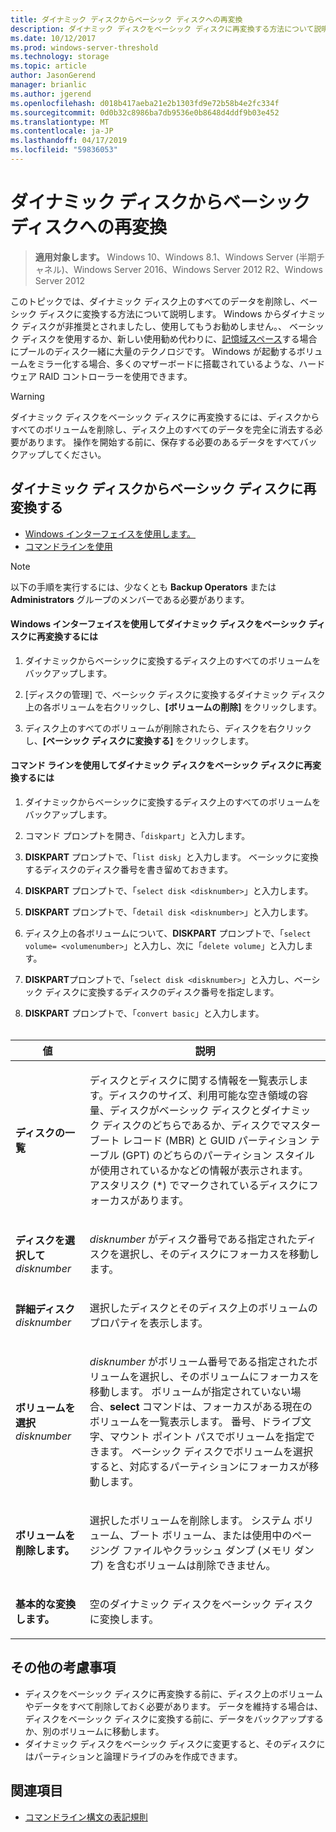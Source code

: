 ```yaml
---
title: ダイナミック ディスクからベーシック ディスクへの再変換
description: ダイナミック ディスクをベーシック ディスクに再変換する方法について説明します。
ms.date: 10/12/2017
ms.prod: windows-server-threshold
ms.technology: storage
ms.topic: article
author: JasonGerend
manager: brianlic
ms.author: jgerend
ms.openlocfilehash: d018b417aeba21e2b1303fd9e72b58b4e2fc334f
ms.sourcegitcommit: 0d0b32c8986ba7db9536e0b8648d4ddf9b03e452
ms.translationtype: MT
ms.contentlocale: ja-JP
ms.lasthandoff: 04/17/2019
ms.locfileid: "59836053"
---
```

# <a name="change-a-dynamic-disk-back-to-a-basic-disk"></a>ダイナミック ディスクからベーシック ディスクへの再変換

> **適用対象します。** Windows 10、Windows 8.1、Windows Server (半期チャネル)、Windows Server 2016、Windows Server 2012 R2、Windows Server 2012

このトピックでは、ダイナミック ディスク上のすべてのデータを削除し、ベーシック ディスクに変換する方法について説明します。 Windows からダイナミック ディスクが非推奨とされましたし、使用してもうお勧めしません。、 ベーシック ディスクを使用するか、新しい使用勧め代わりに、[記憶域スペース](https://support.microsoft.com/help/12438/windows-10-storage-spaces)する場合にプールのディスク一緒に大量のテクノロジです。 Windows が起動するボリュームをミラー化する場合、多くのマザーボードに搭載されているような、ハードウェア RAID コントローラーを使用できます。

> [!WARNING]
> ダイナミック ディスクをベーシック ディスクに再変換するには、ディスクからすべてのボリュームを削除し、ディスク上のすべてのデータを完全に消去する必要があります。 操作を開始する前に、保存する必要のあるデータをすべてバックアップしてください。

## <a name="changing-a-dynamic-disk-back-to-a-basic-disk"></a>ダイナミック ディスクからベーシック ディスクに再変換する

-   [Windows インターフェイスを使用します。](#BKMK_WINUI)
-   [コマンドラインを使用](#BKMK_CMD)

> [!NOTE]
> 以下の手順を実行するには、少なくとも **Backup Operators** または **Administrators** グループのメンバーである必要があります。

<a href="" id="BKMK_WINUI"></a>
#### <a name="to-change-a-dynamic-disk-back-to-a-basic-disk-using-the-windows-interface"></a>Windows インターフェイスを使用してダイナミック ディスクをベーシック ディスクに再変換するには
1.  ダイナミックからベーシックに変換するディスク上のすべてのボリュームをバックアップします。

2.  [ディスクの管理] で、ベーシック ディスクに変換するダイナミック ディスク上の各ボリュームを右クリックし、**[ボリュームの削除]** をクリックします。

3.  ディスク上のすべてのボリュームが削除されたら、ディスクを右クリックし、**[ベーシック ディスクに変換する]** をクリックします。


<a href="" id="BKMK_CMD"></a>
#### <a name="to-change-a-dynamic-disk-back-to-a-basic-disk-using-a-command-line"></a>コマンド ラインを使用してダイナミック ディスクをベーシック ディスクに再変換するには

1.  ダイナミックからベーシックに変換するディスク上のすべてのボリュームをバックアップします。

2.  コマンド プロンプトを開き、「`diskpart`」と入力します。

3.  **DISKPART** プロンプトで、「`list disk`」と入力します。 ベーシックに変換するディスクのディスク番号を書き留めておきます。

4.  **DISKPART** プロンプトで、「`select disk <disknumber>`」と入力します。

5.  **DISKPART** プロンプトで、「`detail disk <disknumber>`」と入力します。

6.  ディスク上の各ボリュームについて、**DISKPART** プロンプトで、「`select volume= <volumenumber>`」と入力し、次に「`delete volume`」と入力します。

7.  **DISKPART**プロンプトで、「`select disk <disknumber>`」と入力し、ベーシック ディスクに変換するディスクのディスク番号を指定します。

8.  **DISKPART** プロンプトで、「`convert basic`」と入力します。
 
<br /> <br />

| 値  | 説明 |
| --- |---|
| <p>**ディスクの一覧**</p>                         | <p>ディスクとディスクに関する情報を一覧表示します。ディスクのサイズ、利用可能な空き領域の容量、ディスクがベーシック ディスクとダイナミック ディスクのどちらであるか、ディスクでマスター ブート レコード (MBR) と GUID パーティション テーブル (GPT) のどちらのパーティション スタイルが使用されているかなどの情報が表示されます。 アスタリスク (*) でマークされているディスクにフォーカスがあります。</p> |
| <p>**ディスクを選択して** <em>disknumber</em></p>   | <p><em>disknumber</em> がディスク番号である指定されたディスクを選択し、そのディスクにフォーカスを移動します。</p>  |
| <p>**詳細ディスク** <em>disknumber</em></p>   | <p>選択したディスクとそのディスク上のボリュームのプロパティを表示します。</p>  |
| <p>**ボリュームを選択** <em>disknumber</em></p> | <p><em>disknumber</em> がボリューム番号である指定されたボリュームを選択し、そのボリュームにフォーカスを移動します。 ボリュームが指定されていない場合、**select** コマンドは、フォーカスがある現在のボリュームを一覧表示します。 番号、ドライブ文字、マウント ポイント パスでボリュームを指定できます。 ベーシック ディスクでボリュームを選択すると、対応するパーティションにフォーカスが移動します。</p> |
| <p>**ボリュームを削除します。**</p>                     | <p>選択したボリュームを削除します。 システム ボリューム、ブート ボリューム、または使用中のページング ファイルやクラッシュ ダンプ (メモリ ダンプ) を含むボリュームは削除できません。</p> |
| <p>**基本的な変換します。**</p> | <p>空のダイナミック ディスクをベーシック ディスクに変換します。</p>  |

## <a name="additional-considerations"></a>その他の考慮事項

-   ディスクをベーシック ディスクに再変換する前に、ディスク上のボリュームやデータをすべて削除しておく必要があります。 データを維持する場合は、ディスクをベーシック ディスクに変換する前に、データをバックアップするか、別のボリュームに移動します。
-   ダイナミック ディスクをベーシック ディスクに変更すると、そのディスクにはパーティションと論理ドライブのみを作成できます。

## <a name="see-also"></a>関連項目

-   [コマンドライン構文の表記規則](https://technet.microsoft.com/library/cc742449(v=ws.11).aspx)


